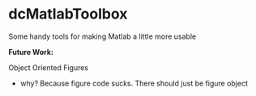 # dcMatlabToolbox
Some handy tools for making Matlab a little more usable

**Future Work:**

Object Oriented Figures
- why? Because figure code sucks. There should just be figure object

